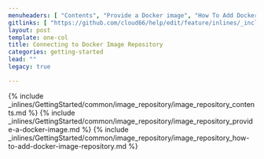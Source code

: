 ```yaml
---
menuheaders: [ "Contents", "Provide a Docker image", "How To Add Docker Image Repository" ]
gitlinks: [ "https://github.com/cloud66/help/edit/feature/inlines/_includes/_inlines/GettingStarted/common/image_repository/image_repository_contents.md", "https://github.com/cloud66/help/edit/feature/inlines/_includes/_inlines/GettingStarted/common/image_repository/image_repository_provide-a-docker-image.md", "https://github.com/cloud66/help/edit/feature/inlines/_includes/_inlines/GettingStarted/common/image_repository/image_repository_how-to-add-docker-image-repository.md" ]
layout: post
template: one-col
title: Connecting to Docker Image Repository
categories: getting-started
lead: ""
legacy: true

---
```


<a name="1"></a>{% include _inlines/GettingStarted/common/image_repository/image_repository_contents.md %}
<a name="2"></a>{% include _inlines/GettingStarted/common/image_repository/image_repository_provide-a-docker-image.md %}
<a name="3"></a>{% include _inlines/GettingStarted/common/image_repository/image_repository_how-to-add-docker-image-repository.md %}